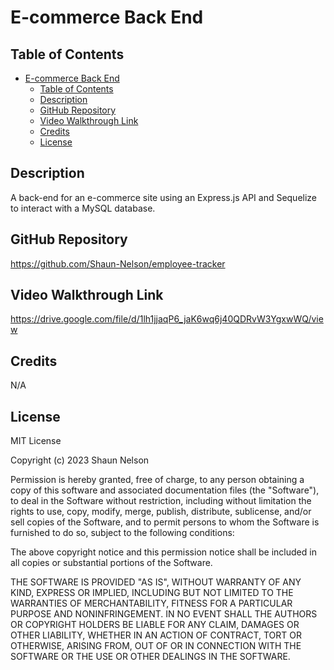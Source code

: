 # E-commerce Back End

## Table of Contents

- [E-commerce Back End](#e-commerce-back-end)
  - [Table of Contents](#table-of-contents)
  - [Description](#description)
  - [GitHub Repository](#github-repository)
  - [Video Walkthrough Link](#video-walkthrough-link)
  - [Credits](#credits)
  - [License](#license)

## Description

A back-end for an e-commerce site using an Express.js API and Sequelize to interact with a MySQL database.

## GitHub Repository

https://github.com/Shaun-Nelson/employee-tracker

## Video Walkthrough Link

https://drive.google.com/file/d/1lh1jjaqP6_jaK6wq6j40QDRvW3YgxwWQ/view

## Credits

N/A

## License

MIT License

Copyright (c) 2023 Shaun Nelson

Permission is hereby granted, free of charge, to any person obtaining a copy
of this software and associated documentation files (the "Software"), to deal
in the Software without restriction, including without limitation the rights
to use, copy, modify, merge, publish, distribute, sublicense, and/or sell
copies of the Software, and to permit persons to whom the Software is
furnished to do so, subject to the following conditions:

The above copyright notice and this permission notice shall be included in all
copies or substantial portions of the Software.

THE SOFTWARE IS PROVIDED "AS IS", WITHOUT WARRANTY OF ANY KIND, EXPRESS OR
IMPLIED, INCLUDING BUT NOT LIMITED TO THE WARRANTIES OF MERCHANTABILITY,
FITNESS FOR A PARTICULAR PURPOSE AND NONINFRINGEMENT. IN NO EVENT SHALL THE
AUTHORS OR COPYRIGHT HOLDERS BE LIABLE FOR ANY CLAIM, DAMAGES OR OTHER
LIABILITY, WHETHER IN AN ACTION OF CONTRACT, TORT OR OTHERWISE, ARISING FROM,
OUT OF OR IN CONNECTION WITH THE SOFTWARE OR THE USE OR OTHER DEALINGS IN THE
SOFTWARE.

